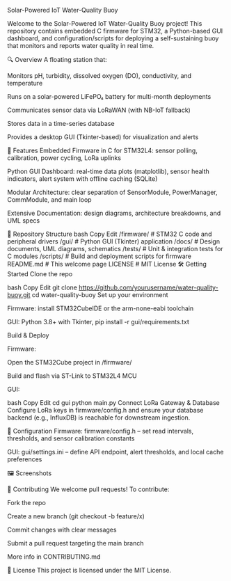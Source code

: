 Solar-Powered IoT Water-Quality Buoy


Welcome to the Solar-Powered IoT Water-Quality Buoy project! This repository contains embedded C firmware for STM32, a Python-based GUI dashboard, and configuration/scripts for deploying a self-sustaining buoy that monitors and reports water quality in real time.

🔍 Overview
A floating station that:

Monitors pH, turbidity, dissolved oxygen (DO), conductivity, and temperature

Runs on a solar-powered LiFePO₄ battery for multi-month deployments

Communicates sensor data via LoRaWAN (with NB-IoT fallback)

Stores data in a time-series database

Provides a desktop GUI (Tkinter-based) for visualization and alerts

🚀 Features
Embedded Firmware in C for STM32L4: sensor polling, calibration, power cycling, LoRa uplinks

Python GUI Dashboard: real-time data plots (matplotlib), sensor health indicators, alert system with offline caching (SQLite)

Modular Architecture: clear separation of SensorModule, PowerManager, CommModule, and main loop

Extensive Documentation: design diagrams, architecture breakdowns, and UML specs

📂 Repository Structure
bash
Copy
Edit
/firmware/          # STM32 C code and peripheral drivers
/gui/               # Python GUI (Tkinter) application
/docs/              # Design documents, UML diagrams, schematics
/tests/             # Unit & integration tests for C modules
/scripts/           # Build and deployment scripts for firmware
README.md           # This welcome page
LICENSE             # MIT License
🛠️ Getting Started
Clone the repo

bash
Copy
Edit
git clone https://github.com/yourusername/water-quality-buoy.git
cd water-quality-buoy
Set up your environment

Firmware: install STM32CubeIDE or the arm-none-eabi toolchain

GUI: Python 3.8+ with Tkinter, pip install -r gui/requirements.txt

Build & Deploy

Firmware:

Open the STM32Cube project in /firmware/

Build and flash via ST-Link to STM32L4 MCU

GUI:

bash
Copy
Edit
cd gui
python main.py
Connect LoRa Gateway & Database
Configure LoRa keys in firmware/config.h and ensure your database backend (e.g., InfluxDB) is reachable for downstream ingestion.

🔧 Configuration
Firmware: firmware/config.h – set read intervals, thresholds, and sensor calibration constants

GUI: gui/settings.ini – define API endpoint, alert thresholds, and local cache preferences

🖼️ Screenshots


🤝 Contributing
We welcome pull requests! To contribute:

Fork the repo

Create a new branch (git checkout -b feature/x)

Commit changes with clear messages

Submit a pull request targeting the main branch

More info in CONTRIBUTING.md

📄 License
This project is licensed under the MIT License.
